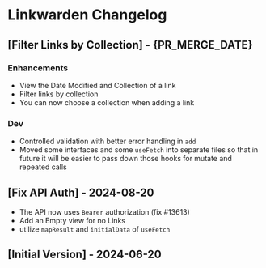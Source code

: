 # Linkwarden Changelog

## [Filter Links by Collection] - {PR_MERGE_DATE}

### Enhancements
- View the Date Modified and Collection of a link
- Filter links by collection
- You can now choose a collection when adding a link

### Dev
- Controlled validation with better error handling in `add`
- Moved some interfaces and some `useFetch` into separate files so that in future it will be easier to pass down those hooks for mutate and repeated calls

## [Fix API Auth] - 2024-08-20

- The API now uses `Bearer` authorization (fix #13613)
- Add an Empty view for no Links
- utilize `mapResult` and `initialData` of `useFetch`

## [Initial Version] - 2024-06-20
